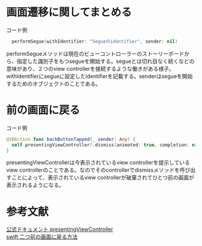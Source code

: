 # 画面遷移に関してまとめる

コード例
```swift
  performSegue(withIdentifier: "Segueのidentifier", sender: nil)
```

performSegueメソッドは現在のビューコントローラーのストーリーボードから、指定した識別子をもつsegueを開始する。segueとは切れ目なく続くなどの意味があり、２つのview controllerを接続するような働きがある様子。<br>
withIdentifierにsegueに設定したidentifierを記載する。senderはsegueを開始するためのオブジェクトのことである。

# 前の画面に戻る

コード例
```swift 
@IBAction func backButtonTapped(_ sender: Any) {
  self.presentingViewController?.dismiss(animated: true, completion: nil)
}
```

presentingViewControllerは今表示されているview controllerを提示しているview controllerのことである。なのでそのcontrollerでdismissメソッドを呼び出すことによって、表示されているview controllerが破棄されてひとつ前の画面が表示されるようになる。

# 参考文献
[公式ドキュメント presentingViewController](https://developer.apple.com/documentation/uikit/uiviewcontroller/1621430-presentingviewcontroller)<br>
[swift 二つ前の画面に戻る方法](https://qiita.com/Walkdream24/items/787df7d5b6e85330416a)